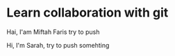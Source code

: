 # Learn collaboration with git

Hai, I'am Miftah Faris try to push

Hi, I'm Sarah, try to push somehting

